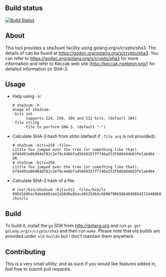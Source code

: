 ## Build status

[![Build Status](https://drone.io/github.com/badbug0101/sha3sum/status.png)](https://drone.io/github.com/badbug0101/sha3sum/latest)

## About

This tool provides a sha3sum facility using golang.org/x/crypto/sha3. The details of can be found at https://godoc.org/golang.org/x/crypto/sha3. You can refer to https://godoc.org/golang.org/x/crypto/sha3 for more information and refer to Keccak web site (http://keccak.noekeon.org/) for detailed information on SHA-3.

## Usage

* Help using `-h`:

  ```
  # sha3sum -h
  Usage of sha3sum:
  -bits int
    	supports 224, 256, 384 and 512 bits. (default 384)
  -file string
    	file to perform SHA-3. (default "-")
  ```

* Calculate SHA-3 hash from stdin (default if `-file arg` is not provided):

  ```
  # sha3sum -bits=256 -file=-
  Little fox jumped over the tree (or something like that).
  bfd4491e0b904d781c2ef9c446bfa4504935fff746a253f68dd44b03fe1ab464 -
  OR
  # sha3sum -bits=256
  Little fox jumped over the tree (or something like that).
  bfd4491e0b904d781c2ef9c446bfa4504935fff746a253f68dd44b03fe1ab464 -
  ```

* Calculate SHA-3 hash of a file:

  ```
  # /usr/bin/sha3sum -bits=512 -file=/bin/ls
  095d168bac9abeb60ce41a58d8e8bacd6525db3c8890790b56646896542724488b07764d1e274af802d956ef11a7af518c4ff56ea51da6e2a04807d5306681c3 /bin/ls
  ```

## Build

To build it, install the `go` SDK from http://golang.org and run `go get golang.org/x/crypto/sha3` and then run `make`. Please note that old builds are provided under `old-builds` but I don't maintain them anywhere.

## Contributing

This is a very small utility; and as such if you would like features added in, feel free to submit pull requests.
